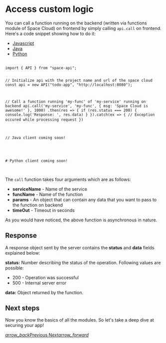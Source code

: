 # Access custom logic
You can call a function running on the backend (written via functions module of Space Cloud) on frontend by simply calling `api.call` on frontend. Here's a code snippet showing how to do it:

 <div class="row tabs-wrapper">
  <div class="col s12" style="padding:0">
    <ul class="tabs">
      <li class="tab col s2"><a class="active" href="#client-js">Javascript</a></li>
      <li class="tab col s2"><a href="#client-java">Java</a></li>
      <li class="tab col s2"><a href="#client-python">Python</a></li>
    </ul>
  </div>
  <div id="client-js" class="col s12" style="padding:0">
    <pre>
      <code>
import { API } from "space-api";

// Initialize api with the project name and url of the space cloud
const api = new API("todo-app", "http://localhost:8080");

// Call a function running 'my-func' of 'my-service' running on backend
api.call('my-service', 'my-func', { msg: 'Space Cloud is awesome!' }, 1000)
  .then(res => {
    if (res.status === 200) {
      console.log('Response: ', res.data)
    }
  }).catch(ex => {
    // Exception occured while processing request
  })
      </code>
    </pre>
  </div>
  <div id="client-java" class="col s12" style="padding:0">
    <pre>
      <code class="java">
// Java client coming soon!      
      </code>
    </pre>
  </div>
 <div id="client-python" class="col s12" style="padding:0">
    <pre>
      <code class="python">
# Python client coming soon!
      </code>
    </pre>
  </div>
</div>

The `call` function takes four arguments which are as follows:
- **serviceName** - Name of the service
- **funcName** - Name of the function
- **params** - An object that can contain any data that you want to pass to the function on backend
- **timeOut** - Timeout in seconds

As you would have noticed, the above function is asynchronous in nature. 

## Response

A response object sent by the server contains the **status** and **data** fields explained below:

**status:** Number describing the status of the operation. Following values are possible:
- 200 - Operation was successful
- 500 - Internal server error

**data:** Object returned by the function.

## Next steps

Now you know the basics of all the modules. So let's take a deep dive at securing your app! 

<div class="btns-wrapper">
  <a href="/docs/functions/service" class="waves-effect waves-light btn primary-btn-border btn-small">
    <i class="material-icons btn-with-icon">arrow_back</i>Previous
  </a>
  <a href="/docs/security/overview" class="waves-effect waves-light btn primary-btn-fill btn-small">
    Next<i class="material-icons btn-with-icon">arrow_forward</i>
  </a>
</div> 